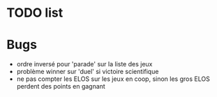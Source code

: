 # TODO list

# Bugs

- ordre inversé pour 'parade' sur la liste des jeux
- problème winner sur 'duel' si victoire scientifique
- ne pas compter les ELOS sur les jeux en coop, sinon les gros ELOS perdent des points en gagnant
